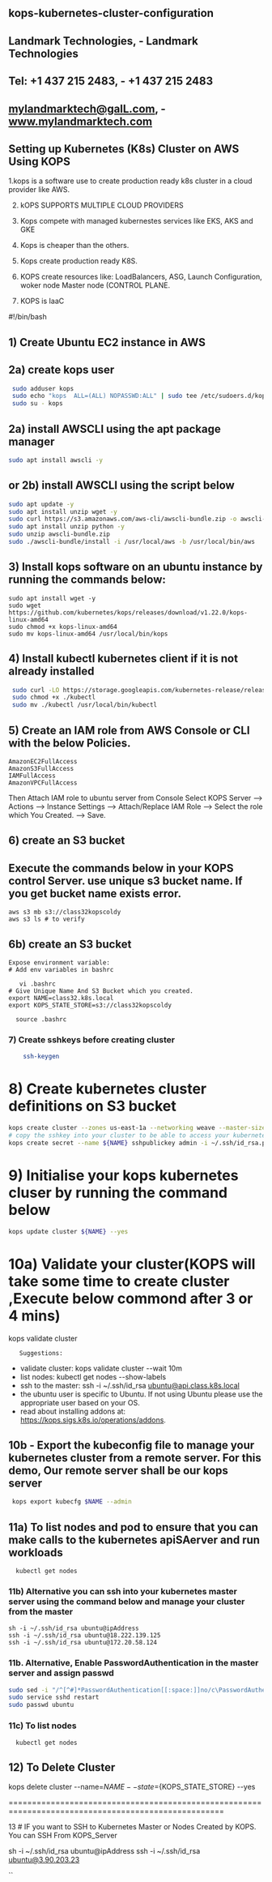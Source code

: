 ## kops-kubernetes-cluster-configuration
## Landmark Technologies,  -    Landmark Technologies 
## Tel: +1 437 215 2483,   -     +1 437 215 2483 
## mylandmarktech@gaIL.com,  -    www.mylandmarktech.com 

## Setting up Kubernetes (K8s) Cluster on AWS Using KOPS

1.kops is a software use to create production ready k8s cluster in a cloud provider like AWS.

2. kOPS SUPPORTS MULTIPLE CLOUD PROVIDERS

3. Kops compete with managed kubernestes services like EKS, AKS and GKE

4. Kops is cheaper than the others.

5. Kops create production ready K8S.

6. KOPS create resources like: LoadBalancers, ASG, Launch Configuration, woker node Master node (CONTROL PLANE.

7. KOPS is IaaC

#!/bin/bash
## 1) Create Ubuntu EC2 instance in AWS

## 2a) create kops user
``` sh
 sudo adduser kops
 sudo echo "kops  ALL=(ALL) NOPASSWD:ALL" | sudo tee /etc/sudoers.d/kops
 sudo su - kops
 ```
 ##  2a) install AWSCLI using the apt package manager
  ```sh
 sudo apt install awscli -y 
 ```
 ## or 2b) install AWSCLI using the script below
 ```sh
 sudo apt update -y
 sudo apt install unzip wget -y
 sudo curl https://s3.amazonaws.com/aws-cli/awscli-bundle.zip -o awscli-bundle.zip
 sudo apt install unzip python -y
 sudo unzip awscli-bundle.zip
 sudo ./awscli-bundle/install -i /usr/local/aws -b /usr/local/bin/aws
 ```
## 3) Install kops software on an ubuntu instance by running the commands below:
 	sudo apt install wget -y
 	sudo wget https://github.com/kubernetes/kops/releases/download/v1.22.0/kops-linux-amd64
 	sudo chmod +x kops-linux-amd64
 	sudo mv kops-linux-amd64 /usr/local/bin/kops
 
## 4) Install kubectl kubernetes client if it is not already installed
```sh
 sudo curl -LO https://storage.googleapis.com/kubernetes-release/release/$(curl -s https://storage.googleapis.com/kubernetes-release/release/stable.txt)/bin/linux/amd64/kubectl
 sudo chmod +x ./kubectl
 sudo mv ./kubectl /usr/local/bin/kubectl
```
## 5) Create an IAM role from AWS Console or CLI with the below Policies. 

	AmazonEC2FullAccess 
	AmazonS3FullAccess
	IAMFullAccess 
	AmazonVPCFullAccess

Then Attach IAM role to ubuntu server from Console Select KOPS Server --> Actions --> Instance Settings --> Attach/Replace IAM Role --> Select the role which
You Created. --> Save.

## 6) create an S3 bucket
## Execute the commands below in your KOPS control Server. use unique s3 bucket name. If you get bucket name exists error.
	aws s3 mb s3://class32kopscoldy
	aws s3 ls # to verify
	
 ## 6b) create an S3 bucket    
	Expose environment variable:
    # Add env variables in bashrc
    
       vi .bashrc
	# Give Unique Name And S3 Bucket which you created.
	export NAME=class32.k8s.local
	export KOPS_STATE_STORE=s3://class32kopscoldy
 
      source .bashrc  
	
### 7) Create sshkeys before creating cluster
```sh
    ssh-keygen
 ```

# 8) Create kubernetes cluster definitions on S3 bucket
```sh
kops create cluster --zones us-east-1a --networking weave --master-size t2.medium --master-count 1 --node-size t2.medium --node-count=2 ${NAME}
# copy the sshkey into your cluster to be able to access your kubernetes node from the kops server
kops create secret --name ${NAME} sshpublickey admin -i ~/.ssh/id_rsa.pub
```
# 9) Initialise your kops kubernetes cluser by running the command below
```sh
kops update cluster ${NAME} --yes
```
# 10a) Validate your cluster(KOPS will take some time to create cluster ,Execute below commond after 3 or 4 mins)

kops validate cluster
	   
	   Suggestions:
 * validate cluster: kops validate cluster --wait 10m
 * list nodes: kubectl get nodes --show-labels
 * ssh to the master: ssh -i ~/.ssh/id_rsa ubuntu@api.class.k8s.local
 * the ubuntu user is specific to Ubuntu. If not using Ubuntu please use the appropriate user based on your OS.
 * read about installing addons at: https://kops.sigs.k8s.io/operations/addons.

## 10b - Export the kubeconfig file to manage your kubernetes cluster from a remote server. For this demo, Our remote server shall be our kops server 
```sh
 kops export kubecfg $NAME --admin
```
## 11a) To list nodes and pod to ensure that you can make calls to the kubernetes apiSAerver and run workloads
	  kubectl get nodes 

### 11b) Alternative you can ssh into your kubernetes master server using the command below and manage your cluster from the master
    sh -i ~/.ssh/id_rsa ubuntu@ipAddress
    ssh -i ~/.ssh/id_rsa ubuntu@18.222.139.125
    ssh -i ~/.ssh/id_rsa ubuntu@172.20.58.124

### 11b. Alternative, Enable PasswordAuthentication in the master server and assign passwd
```sh
sudo sed -i "/^[^#]*PasswordAuthentication[[:space:]]no/c\PasswordAuthentication yes" /etc/ssh/sshd_config
sudo service sshd restart
sudo passwd ubuntu
```

### 11c) To list nodes

	  kubectl get nodes 
 
## 12) To Delete Cluster

   kops delete cluster --name=${NAME} --state=${KOPS_STATE_STORE} --yes  
   
====================================================================================================


13 # IF you want to SSH to Kubernetes Master or Nodes Created by KOPS. You can SSH From KOPS_Server

sh -i ~/.ssh/id_rsa ubuntu@ipAddress
ssh -i ~/.ssh/id_rsa ubuntu@3.90.203.23
  
``
